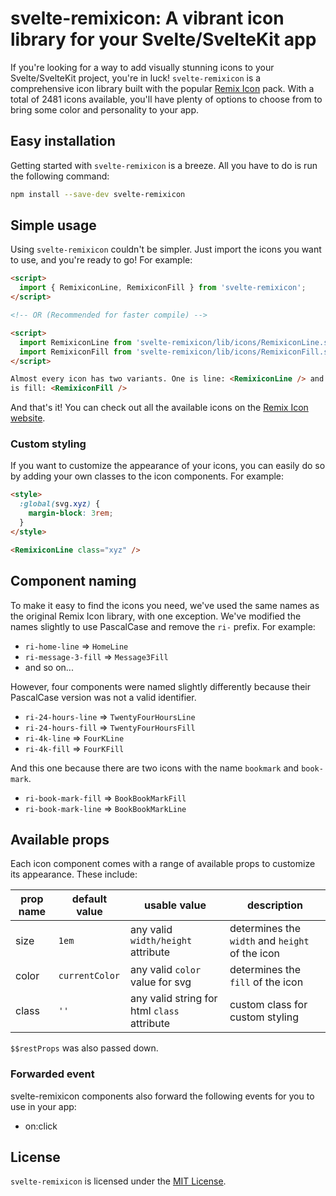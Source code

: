 # svelte-remixicon: A vibrant icon library for your Svelte/SvelteKit app

If you're looking for a way to add visually stunning icons to your Svelte/SvelteKit project, you're in luck! `svelte-remixicon` is a comprehensive icon library built with the popular [Remix Icon](https://github.com/Remix-Design/remixicon) pack. With a total of 2481 icons available, you'll have plenty of options to choose from to bring some color and personality to your app.

## Easy installation

Getting started with `svelte-remixicon` is a breeze. All you have to do is run the following command:

```bash
npm install --save-dev svelte-remixicon
```

## Simple usage

Using `svelte-remixicon` couldn't be simpler. Just import the icons you want to use, and you're ready to go! For example:

```html
<script>
  import { RemixiconLine, RemixiconFill } from 'svelte-remixicon';
</script>

<!-- OR (Recommended for faster compile) -->

<script>
  import RemixiconLine from 'svelte-remixicon/lib/icons/RemixiconLine.svelte';
  import RemixiconFill from 'svelte-remixicon/lib/icons/RemixiconFill.svelte';
</script>

Almost every icon has two variants. One is line: <RemixiconLine /> and the other
is fill: <RemixiconFill />
```

And that's it! You can check out all the available icons on the [Remix Icon website](https://remixicon.com/).

### Custom styling

If you want to customize the appearance of your icons, you can easily do so by adding your own classes to the icon components. For example:

```html
<style>
  :global(svg.xyz) {
    margin-block: 3rem;
  }
</style>

<RemixiconLine class="xyz" />
```

## Component naming

To make it easy to find the icons you need, we've used the same names as the original Remix Icon library, with one exception. We've modified the names slightly to use PascalCase and remove the `ri-` prefix. For example:

- `ri-home-line` ⇒ `HomeLine`
- `ri-message-3-fill` ⇒ `Message3Fill`
- and so on...

However, four components were named slightly differently because their PascalCase version was not a valid identifier.

- `ri-24-hours-line` ⇒ `TwentyFourHoursLine`
- `ri-24-hours-fill` ⇒ `TwentyFourHoursFill`
- `ri-4k-line` ⇒ `FourKLine`
- `ri-4k-fill` ⇒ `FourKFill`

And this one because there are two icons with the name `bookmark` and `book-mark`.

- `ri-book-mark-fill` ⇒ `BookBookMarkFill`
- `ri-book-mark-line` ⇒ `BookBookMarkLine`

## Available props

Each icon component comes with a range of available props to customize its appearance. These include:

| prop name | default value  | usable value                                | description                                     |
| --------- | -------------- | ------------------------------------------- | ----------------------------------------------- |
| size      | `1em`          | any valid `width/height` attribute          | determines the `width` and `height` of the icon |
| color     | `currentColor` | any valid `color` value for svg             | determines the `fill` of the icon               |
| class     | `''`           | any valid string for html `class` attribute | custom class for custom styling                 |

`$$restProps` was also passed down.

### Forwarded event

svelte-remixicon components also forward the following events for you to use in your app:

- on:click

## License

`svelte-remixicon` is licensed under the [MIT License](https://github.com/aantusahaa/svelte-remixicon/blob/main/LICENSE).
